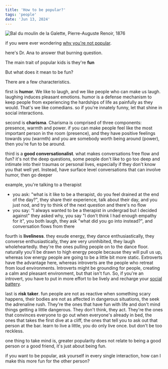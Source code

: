 ```yaml
---
title: 'How to be popular?'
tags: 'people'
date: 'Jun 13, 2024'
---
```


![Bal du moulin de la Galette, Pierre-Auguste Renoir, 1876](/images/lemoulin.jpg)

if you were ever wondering [why you're not popular](https://www.youtube.com/watch?v=MPzNesJpthY).

here's Dr. Ana to answer that burning question.

The main trait of popular kids is they're **fun**

But what does it mean to be fun?

There are a few characteristics.

first is **humor**. We like to laugh, and we like people who can make us laugh. laughing induces pleasant emotions. humor is a defense mechanism to keep people from experiencing the hardships of life as painfully as they would. That's we like comedians. so if you're innately funny, let that shine in social interactions.

second is **charisma**. Charisma is comprised of three components: presence, warmth and power. if you can make people feel like the most important person in the room (presence), and they have positive feelings towards you (warmth) and you are somebody worth being around (power), then you're fun to be around.

third is a **good conversationalist**. what makes conversations free flow and fun? it's not the deep questions, some people don't like to go too deep and intimate into their traumas or personal lives, especially if they don't know you that well yet. Instead, have surface level conversations that can involve humor, then go deeper

example, you're talking to a therapist

- you ask: "what is it like to be a therapist, do you feel drained at the end of the day?", they share their experience, talk about their day, and you just nod, and try to think of the next question and there's no flow
- you say: "I always wanted to be a therapist in undergrad but I decided against" they asked why, you say "I don't think I had enough empathy for it", you both laugh, they ask "what did you go into instead?", and conversation flows from there

fourth is **liveliness**. they exude energy, they dance enthusiastically, they converse enthusiastically, they are very uninhibited, they laugh wholeheartedly. they're the ones pulling people on to the dance floor. naturally you'll be drawn to high energy people because they will pull us up, whereas low energy people are going to be a little bit more static. Extroverts have the advantage here, whereas introverts are the people who retreat from loud environments. Introverts might be grounding for people, creating a calm and pleasant environment, but that isn't fun. So, if you're an introvert, you have to put in more effort to be lively and recharge your [social battery](https://www.youtube.com/watch?v=lilEWBmxTXI).

last is **risk taker**. fun people are not as reactive when something scary happens, their bodies are not as affected in dangerous situations, the seek the adrenaline rush. They're the ones that have fun with life and don't mind things getting a little dangerous. They don't think, they act. They're the ones that convinces everyone to go out when everyone's already in bed, the ones that takes the first dive at a cliff, the ones that tell you to ask out that person at the bar. learn to live a little, you do only live once. but don't be too reckless.

one thing to take mind is, greater popularity does not relate to being a good person or a good friend, it's just about being fun.

if you want to be popular, ask yourself in every single interaction, how can I make this more fun for the other person?
